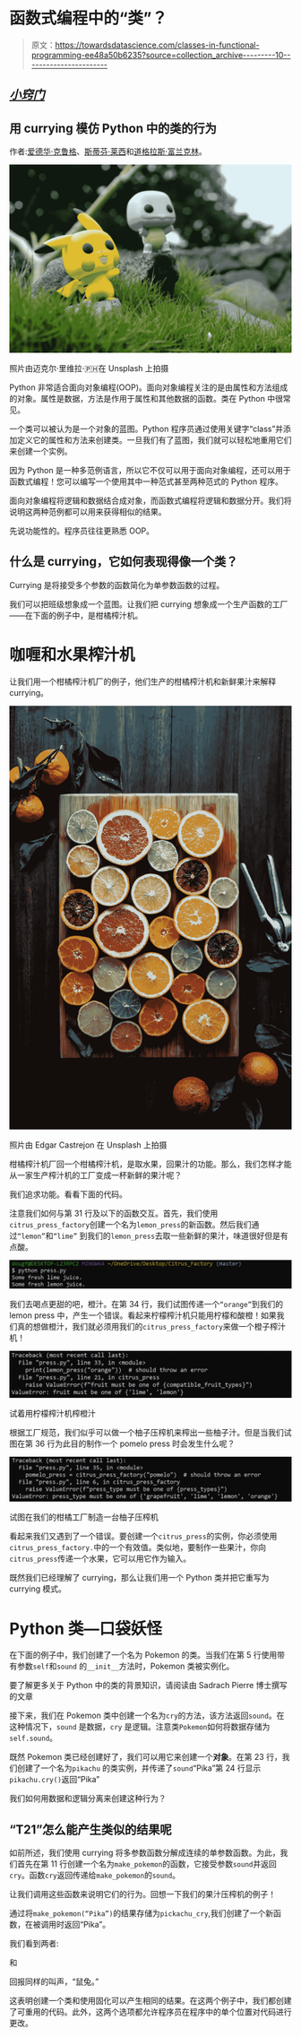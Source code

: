 # 函数式编程中的“类”？

> 原文：<https://towardsdatascience.com/classes-in-functional-programming-ee48a50b6235?source=collection_archive---------10----------------------->

## [*小窍门*](https://towardsdatascience.com/tagged/tips-and-tricks)

## 用 currying 模仿 Python 中的类的行为

作者:[爱德华·克鲁格](https://www.linkedin.com/in/edkrueger/)、[斯蒂芬·莱西](https://www.linkedin.com/in/stephenlyssy/)和[道格拉斯·富兰克林](https://www.linkedin.com/in/dougaf/)。

![](img/550dace99547bdcc003e8a56d2d1e184.png)

照片由迈克尔·里维拉·🇵🇭在 Unsplash 上拍摄

Python 非常适合面向对象编程(OOP)。面向对象编程关注的是由属性和方法组成的对象。属性是数据，方法是作用于属性和其他数据的函数。类在 Python 中很常见。

一个类可以被认为是一个对象的蓝图。Python 程序员通过使用关键字“class”并添加定义它的属性和方法来创建类。一旦我们有了蓝图，我们就可以轻松地重用它们来创建一个实例。

因为 Python 是一种多范例语言，所以它不仅可以用于面向对象编程，还可以用于函数式编程！您可以编写一个使用其中一种范式甚至两种范式的 Python 程序。

面向对象编程将逻辑和数据结合成对象，而函数式编程将逻辑和数据分开。我们将说明这两种范例都可以用来获得相似的结果。

先说功能性的。程序员往往更熟悉 OOP。

## 什么是 currying，它如何表现得像一个类？

Currying 是将接受多个参数的函数简化为单参数函数的过程。

我们可以把班级想象成一个蓝图。让我们把 currying 想象成一个生产函数的工厂——在下面的例子中，是柑橘榨汁机。

# 咖喱和水果榨汁机

让我们用一个柑橘榨汁机厂的例子，他们生产的柑橘榨汁机和新鲜果汁来解释 currying。

![](img/6fc1b90bb657d4a42484ce3ea7399274.png)

照片由 Edgar Castrejon 在 Unsplash 上拍摄

柑橘榨汁机厂回一个柑橘榨汁机，是取水果，回果汁的功能。那么，我们怎样才能从一家生产榨汁机的工厂变成一杯新鲜的果汁呢？

我们追求功能。看看下面的代码。

注意我们如何与第 31 行及以下的函数交互。首先，我们使用`citrus_press_factory`创建一个名为`lemon_press`的新函数。然后我们通过`“lemon”`和`“lime”` 到我们的`lemon_press`去取一些新鲜的果汁，味道很好但是有点酸。

![](img/1ce5fd709f76528dde2885c442d8cc6a.png)

我们去喝点更甜的吧，橙汁。在第 34 行，我们试图传递一个`“orange”`到我们的 lemon press 中，产生一个错误。看起来柠檬榨汁机只能用柠檬和酸橙！如果我们真的想做橙汁，我们就必须用我们的`citrus_press_factory`来做一个橙子榨汁机！

![](img/c97cb3b5c0541c0a00e39a79cfd44cae.png)

试着用柠檬榨汁机榨橙汁

根据工厂规范，我们似乎可以做一个柚子压榨机来榨出一些柚子汁。但是当我们试图在第 36 行为此目的制作一个 pomelo press 时会发生什么呢？

![](img/bad242910acd7c65654e669041b81ecc.png)

试图在我们的柑橘工厂制造一台柚子压榨机

看起来我们又遇到了一个错误。要创建一个`citrus_press`的实例，你必须使用`citrus_press_factory.`中的一个有效值。类似地，要制作一些果汁，你向`citrus_press`传递一个水果，它可以用它作为输入。

既然我们已经理解了 currying，那么让我们用一个 Python 类并把它重写为 currying 模式。

# Python 类—口袋妖怪

在下面的例子中，我们创建了一个名为 Pokemon 的类。当我们在第 5 行使用带有参数`self`和`sound` 的`__init__`方法时，Pokemon 类被实例化。

要了解更多关于 Python 中的类的背景知识，请阅读由 Sadrach Pierre 博士撰写的文章

</classes-in-python-e31c21120c3d>  

接下来，我们在 Pokemon 类中创建一个名为`cry`的方法，该方法返回`sound`。在这种情况下，`sound` 是数据，`cry` 是逻辑。注意类`Pokemon`如何将数据存储为`self.sound`。

既然 Pokemon 类已经创建好了，我们可以用它来创建一个**对象**。在第 23 行，我们创建了一个名为`pikachu` 的类实例，并传递了`sound`“Pika”第 24 行显示`pikachu.cry()`返回“Pika”

我们如何用数据和逻辑分离来创建这种行为？

## “T21”怎么能产生类似的结果呢

如前所述，我们使用 currying 将多参数函数分解成连续的单参数函数。为此，我们首先在第 11 行创建一个名为`make_pokemon`的函数，它接受参数`sound`并返回`cry`。函数`cry`返回传递给`make_pokemon`的`sound`。

让我们调用这些函数来说明它们的行为。回想一下我们的果汁压榨机的例子！

通过将`make_pokemon(“Pika”)`的结果存储为`pickachu_cry`,我们创建了一个新函数，在被调用时返回“Pika”。

我们看到两者:

和

回报同样的叫声，“鼠兔。”

这表明创建一个类和使用固化可以产生相同的结果。在这两个例子中，我们都创建了可重用的代码。此外，这两个选项都允许程序员在程序中的单个位置对代码进行更改。
